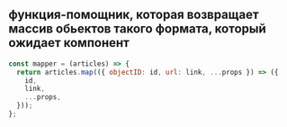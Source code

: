 ## функция-помощник, которая возвращает массив обьектов такого формата, который ожидает компонент

```js
const mapper = (articles) => {
  return articles.map(({ objectID: id, url: link, ...props }) => ({
    id,
    link,
    ...props,
  }));
};
```
